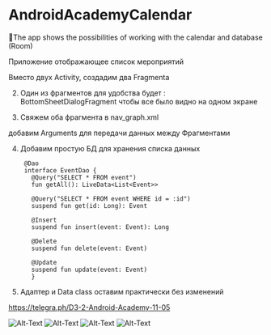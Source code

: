 # AndroidAcademyCalendar
📆The app shows the possibilities of working with the calendar and database (Room)


Приложение отображающее список мероприятий

Вместо двух Activity, создадим два Fragmenta

2. Один из фрагментов для удобства будет :
BottomSheetDialogFragment
чтобы все было видно на одном экране

3. Свяжем оба фрагмента в nav_graph.xml

добавим Arguments для передачи данных между Фрагментами

4. Добавим простую БД для хранения списка данных


        @Dao
        interface EventDao {       
          @Query("SELECT * FROM event")
          fun getAll(): LiveData<List<Event>>

          @Query("SELECT * FROM event WHERE id = :id")
          suspend fun get(id: Long): Event

          @Insert
          suspend fun insert(event: Event): Long

          @Delete
          suspend fun delete(event: Event)

          @Update
          suspend fun update(event: Event)
          }
    

5. Адаптер и Data class оставим практически без изменений


https://telegra.ph/D3-2-Android-Academy-11-05

![Alt-Text](https://telegra.ph/file/e39eb8f466afd5f36f26f.png)
![Alt-Text](https://telegra.ph/file/118b9549116429212ff0e.png)
![Alt-Text](https://telegra.ph/file/0f038c2c4c427fd5d9e9e.png)
![Alt-Text](https://telegra.ph/file/581c1777d0563042d1852.png)
